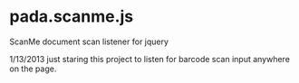 pada.scanme.js
==============

ScanMe document scan listener for jquery

1/13/2013 just staring this project to listen for barcode scan input anywhere on the page.  
